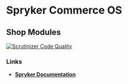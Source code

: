 # Spryker Commerce OS

## Shop Modules
[![Scrutinizer Code Quality](https://scrutinizer-ci.com/g/spryker/spryker-shop-core/badges/quality-score.png?b=master)](https://scrutinizer-ci.com/g/spryker/spryker-shop-core/?branch=master)

### Links
- **[Spryker Documentation](https://academy.spryker.com/)**
